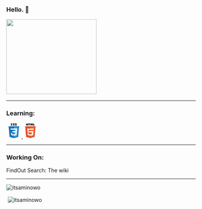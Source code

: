 <h3 align="left">Hello. 👋</h3>
<img src="https://media.giphy.com/media/vFKqnCdLPNOKc/giphy.gif" width="240" height="200" />
<hr>
<h3 align="left">Learning:</h3>
<p align="left"> <a href="https://www.w3schools.com/css/" target="_blank" rel="noreferrer"> <img src="https://raw.githubusercontent.com/devicons/devicon/master/icons/css3/css3-original-wordmark.svg" alt="css3" width="40" height="40"/> </a> <a href="https://www.w3.org/html/" target="_blank" rel="noreferrer"> <img src="https://raw.githubusercontent.com/devicons/devicon/master/icons/html5/html5-original-wordmark.svg" alt="html5" width="40" height="40"/> </a> </p>
<hr>
<h3 align="left">Working On:</h3>
<p align="left">FindOut Search: The wiki</p>
<hr>
<p align="left"> <img src="https://komarev.com/ghpvc/?username=itsaminowo&label=Profile%20views&color=0e75b6&style=flat" alt="itsaminowo" /> </p>
<p>&nbsp;<img align="center" src="https://github-readme-stats.vercel.app/api?username=itsaminowo&show_icons=true&locale=en" alt="itsaminowo" /></p>
